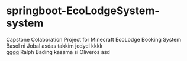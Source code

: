# springboot-EcoLodgeSystem-system
Capstone Colaboration Project for Minecraft EcoLodge Booking System
Basol ni Jobal
asdas
takkim jedyel
kkkk\
gggg
Ralph Bading kasama si Oliveros
asd
